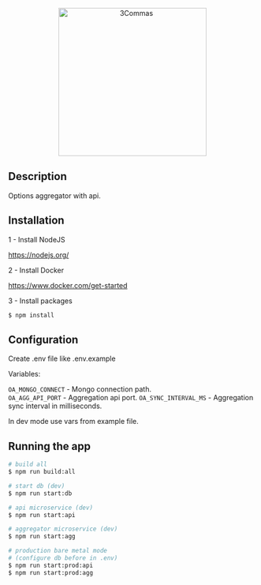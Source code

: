 <p style='text-align: center'>
  <img alt="3Commas" src="https://3commas.io/assets/bittrix_landing/logo-dc9cce06dcd7724e67eba910fdd0c93da89a13d3cd628f180fb689823fa9d0cc.svg" width='300px'>
</p>

## Description

Options aggregator with api.

## Installation
                
1 - Install NodeJS

https://nodejs.org/

2 - Install Docker

https://www.docker.com/get-started

3 - Install packages

```bash
$ npm install
```
              
## Configuration

Create .env file like .env.example

Variables:

`OA_MONGO_CONNECT` - Mongo connection path.  
`OA_AGG_API_PORT` - Aggregation api port.
`OA_SYNC_INTERVAL_MS` - Aggregation sync interval in milliseconds.

In dev mode use vars from example file.

## Running the app

```bash
# build all
$ npm run build:all

# start db (dev)
$ npm run start:db

# api microservice (dev)
$ npm run start:api

# aggregator microservice (dev)
$ npm run start:agg

# production bare metal mode
# (configure db before in .env)
$ npm run start:prod:api
$ npm run start:prod:agg
```
